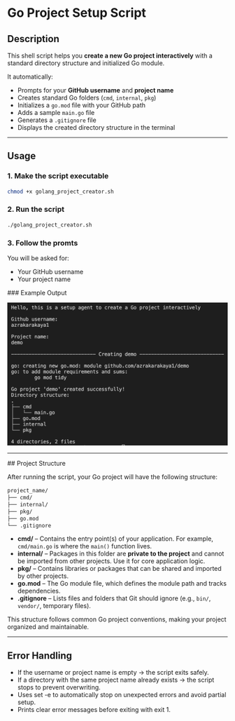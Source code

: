 # Go Project Setup Script

## Description
This shell script helps you **create a new Go project interactively** with a standard directory structure and initialized Go module.

It automatically:
- Prompts for your **GitHub username** and **project name**
- Creates standard Go folders (`cmd`, `internal`, `pkg`)
- Initializes a `go.mod` file with your GitHub path
- Adds a sample `main.go` file
- Generates a `.gitignore` file
- Displays the created directory structure in the terminal

---

## Usage

### 1. Make the script executable
```bash
chmod +x golang_project_creator.sh
```

### 2. Run the script
```bash
./golang_project_creator.sh
```

### 3. Follow the promts
You will be asked for:
* Your GitHub username
* Your project name


### Example Output

![Output](images/output.png)

---

## Project Structure

After running the script, your Go project will have the following structure:

    project_name/
    ├── cmd/
    ├── internal/
    ├── pkg/
    ├── go.mod
    └── .gitignore


- **cmd/** – Contains the entry point(s) of your application. For example, `cmd/main.go` is where the `main()` function lives.  
- **internal/** – Packages in this folder are **private to the project** and cannot be imported from other projects. Use it for core application logic.  
- **pkg/** – Contains libraries or packages that can be shared and imported by other projects.  
- **go.mod** – The Go module file, which defines the module path and tracks dependencies.  
- **.gitignore** – Lists files and folders that Git should ignore (e.g., `bin/`, `vendor/`, temporary files).

This structure follows common Go project conventions, making your project organized and maintainable.

---

## Error Handling

* If the username or project name is empty → the script exits safely.
* If a directory with the same project name already exists → the script stops to prevent overwriting.
* Uses set -e to automatically stop on unexpected errors and avoid partial setup.
* Prints clear error messages before exiting with exit 1.

